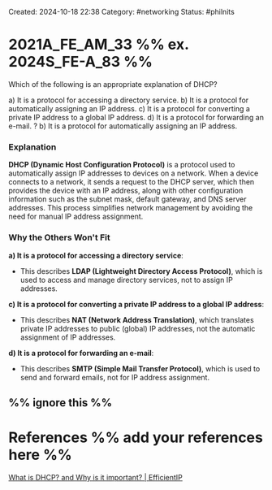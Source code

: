 Created: 2024-10-18 22:38
Category: #networking 
Status: #philnits



# 2021A_FE_AM_33 %% ex. 2024S_FE-A_83 %%

Which of the following is an appropriate explanation of DHCP?

a) It is a protocol for accessing a directory service. 
b) It is a protocol for automatically assigning an IP address. 
c) It is a protocol for converting a private IP address to a global IP address. 
d) It is a protocol for forwarding an e-mail.
? 
b) It is a protocol for automatically assigning an IP address. 
### Explanation

**DHCP (Dynamic Host Configuration Protocol)** is a protocol used to automatically assign IP addresses to devices on a network. When a device connects to a network, it sends a request to the DHCP server, which then provides the device with an IP address, along with other configuration information such as the subnet mask, default gateway, and DNS server addresses. This process simplifies network management by avoiding the need for manual IP address assignment.
### Why the Others Won't Fit

**a) It is a protocol for accessing a directory service**:

- This describes **LDAP (Lightweight Directory Access Protocol)**, which is used to access and manage directory services, not to assign IP addresses.

**c) It is a protocol for converting a private IP address to a global IP address**:

- This describes **NAT (Network Address Translation)**, which translates private IP addresses to public (global) IP addresses, not the automatic assignment of IP addresses.

**d) It is a protocol for forwarding an e-mail**:

- This describes **SMTP (Simple Mail Transfer Protocol)**, which is used to send and forward emails, not for IP address assignment.

### 




%% ignore this %%
---









# References %% add your references here %%
[What is DHCP? and Why is it important? | EfficientIP](https://efficientip.com/glossary/what-is-dhcp-and-why-is-it-important/)